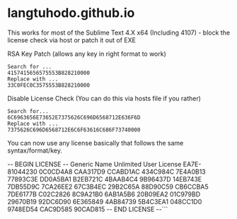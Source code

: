 # langtuhodo.github.io
This works for most of the Sublime Text 4.X x64 (Including 4107) - block the license check via host or patch it out of EXE

RSA Key Patch (allows any key in right format to work)

    Search for ...
    4157415656575553B828210000
    Replace with ...
    33C0FEC0C3575553B828210000

Disable License Check (You can do this via hosts file if you rather)

    Search for...
    6C6963656E73652E7375626C696D6568712E636F6D
    Replace with ...
    7375626C696D6568712E6C6F63616C686F73740000

You can now use any license basically that follows the same syntax/format/key.


-- BEGIN LICENSE --
Generic Name
Unlimited User License
EA7E-81044230
0C0CD4A8 CAA317D9 CCABD1AC 434C984C
7E4A0B13 77893C3E DD0A5BA1 B2EB721C
4BAAB4C4 9B96437D 14EB743E 7DB55D9C
7CA26EE2 67C3B4EC 29B2C65A 88D90C59
CB6CCBA5 7DE6177B C02C2826 8C9A21B0
6AB1A5B6 20B09EA2 01C979BD 29670B19
92DC6D90 6E365849 4AB84739 5B4C3EA1
048CC1D0 9748ED54 CAC9D585 90CAD815
-- END LICENSE --```

